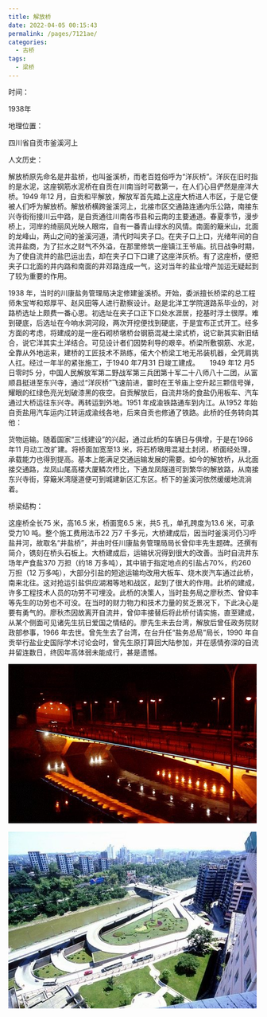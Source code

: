 ```yaml
---
title: 解放桥
date: 2022-04-05 00:15:43
permalink: /pages/7121ae/
categories:
  - 古桥
tags:
  - 梁桥 
---
```

时间：

1938年

地理位置：

四川省自贡市釜溪河上

人文历史：

解放桥原先命名是井盐桥，也叫釜溪桥，而老百姓俗呼为“洋灰桥”。洋灰在旧时指的是水泥，这座钢筋水泥桥在自贡在川南当时可数第一，在人们心目俨然是座洋大桥。1949 年12 月，自贡和平解放，解放军首先踏上这座大桥进人市区，于是它便被人们呼为解放桥。解放桥横跨釜溪河上，北接市区交通路连通内乐公路，南接东兴寺街衔接川云中路，是自贡通往川南各市县和云南的主要通道。春夏季节，漫步桥上，河岸的绮丽风光映人眼帘，自有一番青山绿水的风情。南面的簸米山，北面的龙峰山，两山之间的釜溪河道，清代时叫夹子口。在夹子口上口，光绪年间的自流井盐商，为了拦水之财气不外溢，在那里修筑一座镇江王爷庙。抗日战争时期，为了使自流井的盐巴运出去，却在夹子口下口建了这座洋灰桥。有了这座桥，便把夹子口北面的井内路和南面的井邓路连成一气，这对当年的盐业增产加运无疑起到了较为重要的作用。

1938 年，当时的川康盐务管理局决定修建釜溪桥。开始，委派擅长桥梁的总工程师朱宝岑和郑厚平、赵风田等人进行勘察设计。赵是北洋工学院道路系毕业的，对路桥选址上颇费一番心思。初选址在夹子口正下口处水涯居，挖基时浮土很厚。难到硬底，后选址在今响水洞河段，两次开挖便找到硬底，于是宜布正式开工。经多方面的考虑，将建成的是一座石砌桥墩桥台钢筋混凝土梁式桥，说它新其实新旧结合，说它洋其实土洋结合。可见设计者们因势利导的艰辛。桥梁所敷钢筋、水泥，全靠从外地运来，建桥的工匠技术不熟练，偌大个桥梁工地无吊装机器，全凭肩挑人扛。经过一年半的紧张施工，于1940 年7月31 日竣工建成。　　1949 年12 月5 日零时5 分，中国人民解放军第二野战军第三兵团第十军二十八师八十二团，从富顺县挺进至东兴寺，通过“洋灰桥”飞速前进，霎时在王爷庙上空升起三颗信号弹，耀眼的红绿色亮光划破漆黑的夜空。自贡解放后，自流井场的食盐仍用板车、汽车通过大桥运往东兴寺。再转运到外地。1951 年成渝铁路通车到内江。从1952 年始自贡盐用汽车运内江转运成渝线各地，后来自贡也修通了铁路。此桥的任务转向其他：

货物运输。随着国家“三线建设”的兴起，通过此桥的车辆日与俱增，于是在1966 年11 月动工改扩建。将桥面加宽至13 米，将石桥墩用混凝土封闭，桥面经处理，承载能力也得到提高。基本上能满足交通运输发展的需要。如今的解放桥，从北面接交通路，龙凤山尾高楼大厦鳞次栉比，下通龙凤隧道可到繁华的解放路，从南接东兴寺街，穿簸米湾隧道便可到城建新区汇东区。桥下的釜溪河依然缓缓地流淌着。

桥梁结构：

这座桥全长75 米，高16.5 米，桥面宽6.5 米，共5 孔，单孔跨度为13.6 米，可承受力10 吨。整个施工费用法币22 万7 千多元，大桥建成后，因当时釜溪河仍习呼盐井河，故取名“井盐桥”，并由时任川康盐务管理局局长曾仰丰先生题碑。还撰有简介，镌刻在桥头石板上。大桥建成后，运输状况得到很大的改善。当时自流井东场年产食盐370 万担（约18 万多吨），其中销于指定地点的引盐占70%，约260 万担（12 万多吨），大部分引盐的短途运输均改用大板车、烧木炭汽车通过此桥，南来北往。这对抢运引盐供应湖湘等地和战区，起到了很大的作用。此桥的建成，许多工程技术人员的功劳不可埋没。此桥的决策人，当时盐务局之廖秋杰、曾仰丰等先生的功劳也不可没。在当时的财力物力和技术力量的贫乏景况下，下此决心是要有勇气的。廖秋杰因故离开自流井，曾仰丰接替后将此桥付请实施，直至建成，从某个侧面可见诸先生抗日爱国之情结的。廖先生未去台湾，解放后曾任政务院财政部参事，1966 年去世。曾先生去了台湾，在台升任“盐务总局”局长，1990 年自贡举行盐业史国际学术讨论会时，曾先生原打算回大陆参加，并在感情弥深的自流井留连数日，终因年高体弱未能成行，甚是遗憾。

![解放桥](/img/photo/18.jpg)

![解放桥](/img/photo/19.jpg)
